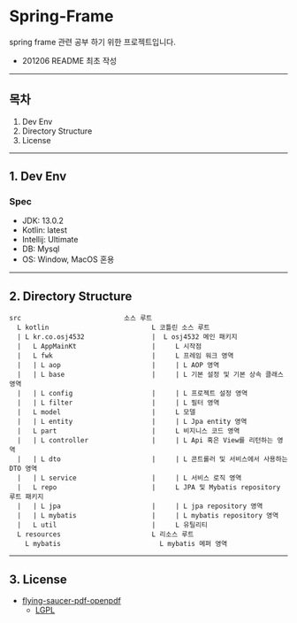# Spring-Frame

spring frame 관련 공부 하기 위한 프로젝트입니다.
- 201206 README 최초 작성
---
## 목차
1. Dev Env
2. Directory Structure
3. License
---
## 1. Dev Env

### Spec
- JDK: 13.0.2
- Kotlin: latest
- Intellij: Ultimate
- DB: Mysql
- OS: Window, MacOS 혼용
---
## 2. Directory Structure
```
src                          소스 루트
  L kotlin                          L 코틀린 소스 루트
  | L kr.co.osj4532                 |  L osj4532 메인 패키지
  |   L AppMainKt                   |     L 시작점
  |   L fwk                         |     L 프레임 워크 영역
  |   | L aop                       |     | L AOP 영역
  |   | L base                      |     | L 기본 설정 및 기본 상속 클래스 영역
  |   | L config                    |     | L 프로젝트 설정 영역
  |   | L filter                    |     | L 필터 영역
  |   L model                       |     L 모델
  |   | L entity                    |     | L Jpa entity 영역
  |   L part                        |     L 비지니스 코드 영역
  |   | L controller                |     | L Api 혹은 View를 리턴하는 영역
  |   | L dto                       |     | L 콘트롤러 및 서비스에서 사용하는 DTO 영역
  |   | L service                   |     | L 서비스 로직 영역
  |   L repo                        |     L JPA 및 Mybatis repository 루트 패키지
  |   | L jpa                       |     | L jpa repository 영역
  |   | L mybatis                   |     | L mybatis repository 영역
  |   L util                        |     L 유틸리티
  L resources                       L 리소스 루트
    L mybatis                         L mybatis 메퍼 영역
```
---
## 3. License

- [flying-saucer-pdf-openpdf](https://github.com/flyingsaucerproject/flyingsaucer)
    - [LGPL](https://github.com/flyingsaucerproject/flyingsaucer/blob/master/LICENSE-LGPL-3.txt)
